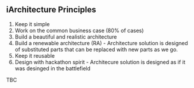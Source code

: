 ## iArchitecture Principles
1. Keep it simple 
2. Work on the common business case (80% of cases)
3. Build a beautiful and realistic architecture
4. Build a renewable architecture (RA) - Architecture solution is designed of substituted parts that can be replaced with new parts as we go.
5. Keep it reusable
6. Design with hackathon spirit - Architecure solution is designed as if it was desinged in the battlefield 

TBC
